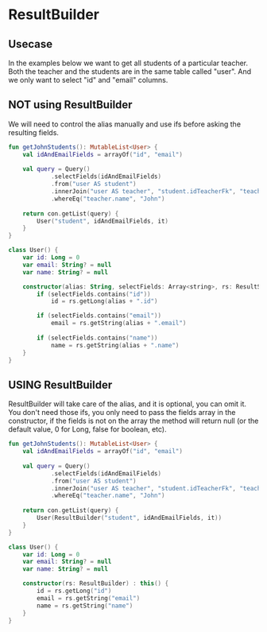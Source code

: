 # ResultBuilder

## Usecase
In the examples below we want to get all students of a particular teacher.
Both the teacher and the students are in the same table called "user".
And we only want to select "id" and "email" columns.

## NOT using ResultBuilder
We will need to control the alias manually and use ifs before asking the resulting fields.
```kotlin
fun getJohnStudents(): MutableList<User> {
    val idAndEmailFields = arrayOf("id", "email")
    
    val query = Query()
            .selectFields(idAndEmailFields)
            .from("user AS student")
            .innerJoin("user AS teacher", "student.idTeacherFk", "teacher.id")
            .whereEq("teacher.name", "John")
    
    return con.getList(query) {
        User("student", idAndEmailFields, it)
    }
}

class User() {
    var id: Long = 0
    var email: String? = null
    var name: String? = null

    constructor(alias: String, selectFields: Array<string>, rs: ResultSet) : this() {
        if (selectFields.contains("id"))
            id = rs.getLong(alias + ".id")

        if (selectFields.contains("email"))
            email = rs.getString(alias + ".email")
            
        if (selectFields.contains("name"))
            name = rs.getString(alias + ".name")
    }
}
```

## USING ResultBuilder
ResultBuilder will take care of the alias, and it is optional, you can omit it.
You don't need those ifs, you only need to pass the fields array in the constructor,
if the fields is not on the array the method will return null (or the default value, 0 for Long, false for boolean, etc).
```kotlin
fun getJohnStudents(): MutableList<User> {
    val idAndEmailFields = arrayOf("id", "email")
    
    val query = Query()
            .selectFields(idAndEmailFields)
            .from("user AS student")
            .innerJoin("user AS teacher", "student.idTeacherFk", "teacher.id")
            .whereEq("teacher.name", "John")
    
    return con.getList(query) {
        User(ResultBuilder("student", idAndEmailFields, it))
    }
}

class User() {
    var id: Long = 0
    var email: String? = null
    var name: String? = null

    constructor(rs: ResultBuilder) : this() {
        id = rs.getLong("id")
        email = rs.getString("email")
        name = rs.getString("name")
    }
}
```
